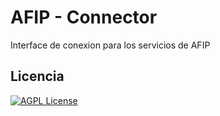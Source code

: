 # AFIP - Connector

Interface de conexion para los servicios de AFIP


## Licencia

[![AGPL License](https://img.shields.io/badge/license-AGPL-blue.svg)](http://www.gnu.org/licenses/agpl-3.0)


